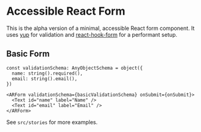 # Accessible React Form

This is the alpha version of a minimal, accessible React form component. It uses [yup](https://github.com/jquense/yup) for validation and [react-hook-form](https://react-hook-form.com/) for a performant setup.

## Basic Form

```
const validationSchema: AnyObjectSchema = object({
  name: string().required(),
  email: string().email(),
})

<ARForm validationSchema={basicValidationSchema} onSubmit={onSubmit}>
  <Text id="name" label="Name" />
  <Text id="email" label="Email" />
</ARForm>
```

See `src/stories` for more examples.
